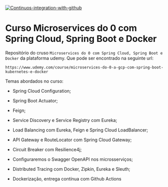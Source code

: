 [![Continuos-integration-with-github](https://github.com/JohnWill14/spring-microservices/actions/workflows/docker-publish.yml/badge.svg)](https://github.com/JohnWill14/spring-microservices/actions/workflows/docker-publish.yml)
# Curso Microservices do 0 com Spring Cloud, Spring Boot e Docker

  Repositório do cruso `Microservices do 0 com Spring Cloud, Spring Boot e Docker` da plataforma udemy. Que pode ser encontrado na seguinte url:
    
    https://www.udemy.com/course/microservices-do-0-a-gcp-com-spring-boot-kubernetes-e-docker
 
  Temas abordados no curso:
  
  * Spring Cloud Configuration;

  * Spring Boot Actuator;

  * Feign;

  * Service Discovery e Service Registry com Eureka;

  * Load Balancing com Eureka, Feign e Spring Cloud LoadBalancer;

  * API Gateway e RouteLocator com Spring Cloud Gateway;

  * Circuit Breaker com Resilience4j;

  * Configuraremos o Swagger OpenAPI nos microsserviços;

  * Distributed Tracing com Docker, Zipkin, Eureka e Sleuth;

  * Dockerização, entrega contínua com Github Actions 
